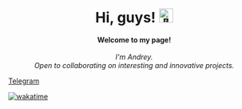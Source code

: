 <h1 align="center">Hi, guys! <img src="https://github.com/wervlad/wervlad/assets/24524555/766d336d-b87d-44ba-807c-c51de2bc6b4d" width="28px" alt="👋"></h1>
<p align="center">
    <b>Welcome to my page!</b><br><br>
    <i>
        I'm Andrey.<br>
        Open to collaborating on interesting and innovative projects.<br>
    </i>
</p>

[Telegram](http://t-do.ru/aspia_ru "@shumakov_epta")<br>

[![wakatime](https://wakatime.com/badge/user/82b4e55b-b819-435e-9beb-0ebadd36dc23.svg?style=flat-square)](https://wakatime.com/@82b4e55b-b819-435e-9beb-0ebadd36dc23)





